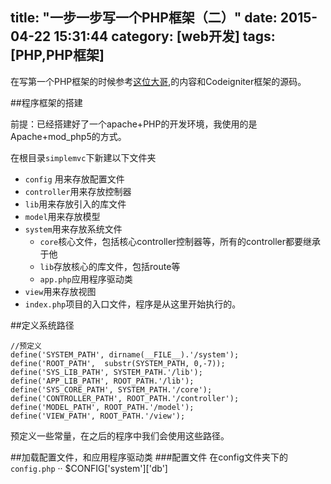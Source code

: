 title: "一步一步写一个PHP框架（二）"
date: 2015-04-22 15:31:44
category: [web开发]
tags: [PHP,PHP框架]
---

在写第一个PHP框架的时候参考[这位大哥](!http://www.yuansir-web.com/2012/01/10/%E8%87%AA%E5%B7%B1%E5%8A%A8%E6%89%8B%E5%86%99php-mvc%E6%A1%86%E6%9E%B6%E4%B8%80/),的内容和Codeigniter框架的源码。

##程序框架的搭建

前提：已经搭建好了一个apache+PHP的开发环境，我使用的是Apache+mod_php5的方式。

在根目录`simplemvc`下新建以下文件夹

- `config` 用来存放配置文件
- `controller`用来存放控制器
- `lib`用来存放引入的库文件
- `model`用来存放模型
- `system`用来存放系统文件
	- `core`核心文件，包括核心controller控制器等，所有的controller都要继承于他
	- `lib`存放核心的库文件，包括route等
	- `app.php`应用程序驱动类
- `view`用来存放视图
- `index.php`项目的入口文件，程序是从这里开始执行的。

##定义系统路径

```
//预定义
define('SYSTEM_PATH', dirname(__FILE__).'/system');
define('ROOT_PATH',  substr(SYSTEM_PATH, 0,-7));
define('SYS_LIB_PATH', SYSTEM_PATH.'/lib');
define('APP_LIB_PATH', ROOT_PATH.'/lib');
define('SYS_CORE_PATH', SYSTEM_PATH.'/core');
define('CONTROLLER_PATH', ROOT_PATH.'/controller');
define('MODEL_PATH', ROOT_PATH.'/model');
define('VIEW_PATH', ROOT_PATH.'/view');
```
预定义一些常量，在之后的程序中我们会使用这些路径。

##加载配置文件，和应用程序驱动类
###配置文件
在config文件夹下的`config.php`
··
$CONFIG['system']['db']